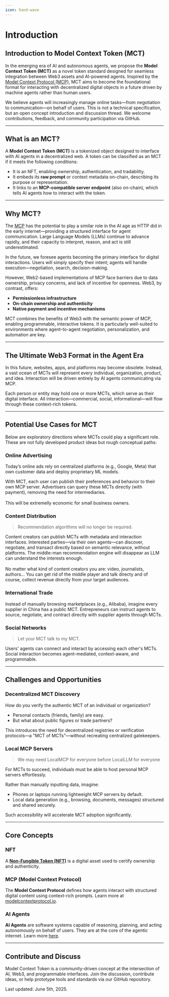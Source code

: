 ```yaml
---
icon: hand-wave
---
```


# Introduction

## Introduction to Model Context Token (MCT)

In the emerging era of AI and autonomous agents, we propose the **Model Context Token (MCT)** as a novel token standard designed for seamless integration between Web3 assets and AI-powered agents. Inspired by the [Model Context Protocol (MCP)](https://modelcontextprotocol.io/introduction), MCT aims to become the foundational format for interacting with decentralized digital objects in a future driven by machine agents rather than human users.

We believe agents will increasingly manage online tasks—from negotiation to communication—on behalf of users. This is not a technical specification, but an open concept introduction and discussion thread. We welcome contributions, feedback, and community participation via GitHub.

***

## What is an MCT?

A **Model Context Token (MCT)** is a tokenized object designed to interface with AI agents in a decentralized web. A token can be classified as an MCT if it meets the following conditions:

* It is an NFT, enabling ownership, authentication, and tradability.
* It embeds its **raw prompt** or context metadata on-chain, describing its purpose or representation.
* It links to an **MCP-compatible server endpoint** (also on-chain), which tells AI agents how to interact with the token.

***

## Why MCT?

The [MCP](https://modelcontextprotocol.io/introduction) has the potential to play a similar role in the AI age as HTTP did in the early internet—providing a structured interface for agent communication. Large Language Models (LLMs) continue to advance rapidly, and their capacity to interpret, reason, and act is still underestimated.

In the future, we foresee agents becoming the primary interface for digital interactions. Users will simply specify their intent; agents will handle execution—negotiation, search, decision-making.

However, Web2-based implementations of MCP face barriers due to data ownership, privacy concerns, and lack of incentive for openness. Web3, by contrast, offers:

* **Permissionless infrastructure**
* **On-chain ownership and authenticity**
* **Native payment and incentive mechanisms**

MCT combines the benefits of Web3 with the semantic power of MCP, enabling programmable, interactive tokens. It is particularly well-suited to environments where agent-to-agent negotiation, personalization, and automation are key.

***

## The Ultimate Web3 Format in the Agent Era

In this future, websites, apps, and platforms may become obsolete. Instead, a vast ocean of MCTs will represent every individual, organization, product, and idea. Interaction will be driven entirely by AI agents communicating via MCP.

Each person or entity may hold one or more MCTs, which serve as their digital interface. All interaction—commercial, social, informational—will flow through these context-rich tokens.

***

## Potential Use Cases for MCT

Below are exploratory directions where MCTs could play a significant role. These are not fully developed product ideas but rough conceptual paths:

### Online Advertising

Today’s online ads rely on centralized platforms (e.g., Google, Meta) that own customer data and deploy proprietary ML models.

With MCT, each user can publish their preferences and behavior to their own MCP server. Advertisers can query these MCTs directly (with payment), removing the need for intermediaries.\
\
This will be extremelly economic for small business owners.

### Content Distribution

> Recommendation algorithms will no longer be required.

Content creators can publish MCTs with metadata and interaction interfaces. Interested parties—via their own agents—can discover, negotiate, and transact directly based on semantic relevance, without platforms. The middle-man recommendation engine will disappear as LLM can understand the interests enough.\
\
No matter what kind of content creators you are: video, journalists, authors... You can get rid of the middle player and talk directy and of course, collect revenue directly from your target audiences.

### International Trade

Instead of manually browsing marketplaces (e.g., Alibaba), imagine every supplier in China has a public MCT. Entrepreneurs can instruct agents to source, negotiate, and contract directly with supplier agents through MCTs.

### Social Networks

> Let your MCT talk to my MCT.

Users' agents can connect and interact by accessing each other's MCTs. Social interaction becomes agent-mediated, context-aware, and programmable.

***

## Challenges and Opportunities

### Decentralized MCT Discovery

How do you verify the authentic MCT of an individual or organization?

* Personal contacts (friends, family) are easy.
* But what about public figures or trade partners?

This introduces the need for decentralized registries or verification protocols—a "MCT of MCTs"—without recreating centralized gatekeepers.

### Local MCP Servers

> We may need LocalMCP for everyone before LocalLLM for everyone

For MCTs to succeed, individuals must be able to host personal MCP servers effortlessly.

Rather than manually inputting data, imagine:

* Phones or laptops running lightweight MCP servers by default.
* Local data generation (e.g., browsing, documents, messages) structured and shared securely.

Such accessibility will accelerate MCT adoption significantly.

***

## Core Concepts

### NFT

A [**Non-Fungible Token (NFT)**](https://en.wikipedia.org/wiki/Non-fungible_token) is a digital asset used to certify ownership and authenticity.

### MCP (Model Context Protocol)

The **Model Context Protocol** defines how agents interact with structured digital content using context-rich prompts. Learn more at [modelcontextprotocol.io](https://modelcontextprotocol.io/introduction).

### AI Agents

**AI Agents** are software systems capable of reasoning, planning, and acting autonomously on behalf of users. They are at the core of the agentic internet. Learn more [here](https://cloud.google.com/discover/what-are-ai-agents).

***

## Contribute and Discuss

Model Context Token is a community-driven concept at the intersection of AI, Web3, and programmable interfaces. Join the discussion, contribute ideas, or help prototype tools and standards via our GitHub repository.



Last updated: June 5th, 2025.
